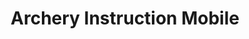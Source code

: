 ---
title: "Archery Instruction Mobile"
address: "10, Belmont Crescent, Bangor, Co. Down BT19 1NQ"
tel: "028 9147 7860"
county: "Down"
category: "Archery"
type: "Content"
lat: "54.654325"
lng: "-5.700996"
---